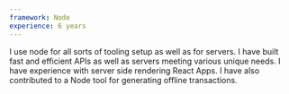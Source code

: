 ```yaml
---
framework: Node
experience: 6 years
---
```


I use node for all sorts of tooling setup as well as for servers. I have built fast and efficient APIs as well as servers meeting various unique needs. I have experience with server side rendering React Apps. I have also contributed to a Node tool for generating offline transactions.